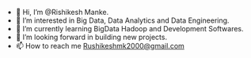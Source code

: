 - 👋 Hi, I’m @Rishikesh Manke.
- 👀 I’m interested in Big Data, Data Analytics and Data Engineering.
- 🌱 I’m currently learning BigData Hadoop and Development Softwares.
- 💞️ I’m looking forward in building new projects.
- 📫 How to reach me Rushikeshmk2000@gmail.com

<!---
RishiMk/RishiMk is a ✨ special ✨ repository because its `README.md` (this file) appears on your GitHub profile.
You can click the Preview link to take a look at your changes.
--->
